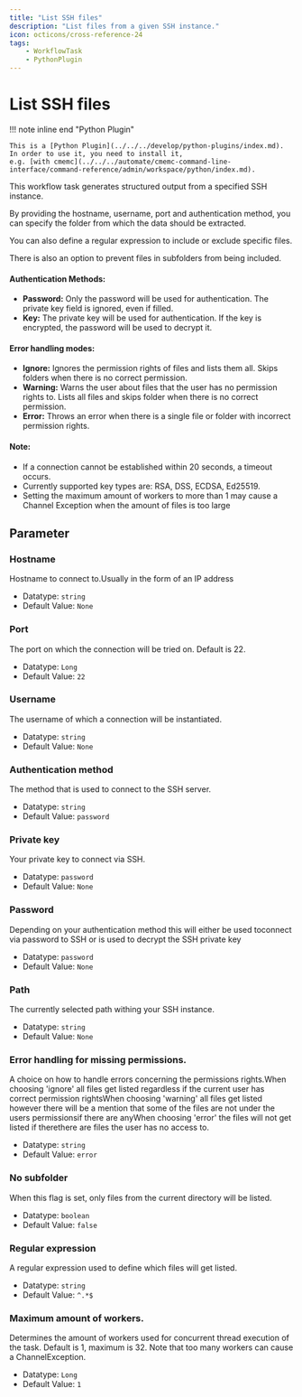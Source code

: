 ```yaml
---
title: "List SSH files"
description: "List files from a given SSH instance."
icon: octicons/cross-reference-24
tags: 
    - WorkflowTask
    - PythonPlugin
---
```

# List SSH files
<!-- This file was generated - DO NOT CHANGE IT MANUALLY -->

!!! note inline end "Python Plugin"

    This is a [Python Plugin](../../../develop/python-plugins/index.md).
    In order to use it, you need to install it,
    e.g. [with cmemc](../../../automate/cmemc-command-line-interface/command-reference/admin/workspace/python/index.md).


This workflow task generates structured output from a specified SSH instance.

By providing the hostname, username, port and authentication method, you can specify the
folder from which the data should be extracted.

You can also define a regular expression to include or exclude specific files.

There is also an option to prevent files in subfolders from being included.

#### Authentication Methods:
* **Password:** Only the password will be used for authentication. The private key field is
ignored, even if filled.
* **Key:** The private key will be used for authentication. If the key is encrypted, the password
will be used to decrypt it.

#### Error handling modes:
* **Ignore:** Ignores the permission rights of files and lists them all. Skips folders when there
is no correct permission.
* **Warning:** Warns the user about files that the user has no permission rights to. Lists all files
and skips folder when there is no correct permission.
* **Error:** Throws an error when there is a single file or folder with incorrect permission rights.

#### Note:
* If a connection cannot be established within 20 seconds, a timeout occurs.
* Currently supported key types are: RSA, DSS, ECDSA, Ed25519.
* Setting the maximum amount of workers to more than 1 may cause a Channel Exception when
the amount of files is too large
    

## Parameter

### Hostname

Hostname to connect to.Usually in the form of an IP address

- Datatype: `string`
- Default Value: `None`



### Port

The port on which the connection will be tried on. Default is 22.

- Datatype: `Long`
- Default Value: `22`



### Username

The username of which a connection will be instantiated.

- Datatype: `string`
- Default Value: `None`



### Authentication method

The method that is used to connect to the SSH server.

- Datatype: `string`
- Default Value: `password`



### Private key

Your private key to connect via SSH.

- Datatype: `password`
- Default Value: `None`



### Password

Depending on your authentication method this will either be used toconnect via password to SSH or is used to decrypt the SSH private key

- Datatype: `password`
- Default Value: `None`



### Path

The currently selected path withing your SSH instance.

- Datatype: `string`
- Default Value: `None`



### Error handling for missing permissions.

A choice on how to handle errors concerning the permissions rights.When choosing 'ignore' all files get listed regardless if the current user has correct permission rightsWhen choosing 'warning' all files get listed however there will be a mention that some of the files are not under the users permissionsif there are anyWhen choosing 'error' the files will not get listed if therethere are files the user has no access to.

- Datatype: `string`
- Default Value: `error`



### No subfolder

When this flag is set, only files from the current directory will be listed.

- Datatype: `boolean`
- Default Value: `false`



### Regular expression

A regular expression used to define which files will get listed.

- Datatype: `string`
- Default Value: `^.*$`



### Maximum amount of workers.

Determines the amount of workers used for concurrent thread execution of the task. Default is 1, maximum is 32. Note that too many workers can cause a ChannelException.

- Datatype: `Long`
- Default Value: `1`



